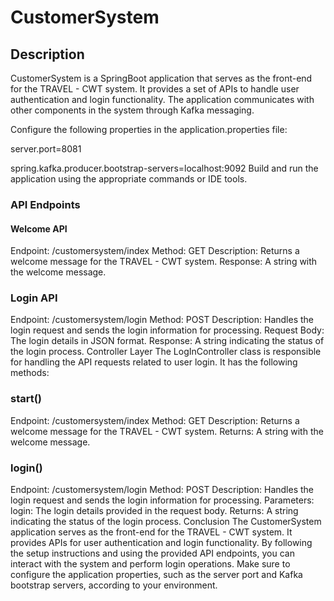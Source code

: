 # CustomerSystem

## Description

CustomerSystem is a SpringBoot application that serves as the front-end for the TRAVEL - CWT system. It provides a set of APIs to handle user authentication and login functionality. The application communicates with other components in the system through Kafka messaging.

Configure the following properties in the application.properties file:

server.port=8081

spring.kafka.producer.bootstrap-servers=localhost:9092
Build and run the application using the appropriate commands or IDE tools.

### API Endpoints

#### Welcome API

Endpoint: /customersystem/index
Method: GET
Description: Returns a welcome message for the TRAVEL - CWT system.
Response: A string with the welcome message.

### Login API

Endpoint: /customersystem/login
Method: POST
Description: Handles the login request and sends the login information for processing.
Request Body: The login details in JSON format.
Response: A string indicating the status of the login process.
Controller Layer
The LogInController class is responsible for handling the API requests related to user login. It has the following methods:

### start()

Endpoint: /customersystem/index
Method: GET
Description: Returns a welcome message for the TRAVEL - CWT system.
Returns: A string with the welcome message.

### login()

Endpoint: /customersystem/login
Method: POST
Description: Handles the login request and sends the login information for processing.
Parameters:
login: The login details provided in the request body.
Returns: A string indicating the status of the login process.
Conclusion
The CustomerSystem application serves as the front-end for the TRAVEL - CWT system. It provides APIs for user authentication and login functionality. By following the setup instructions and using the provided API endpoints, you can interact with the system and perform login operations. Make sure to configure the application properties, such as the server port and Kafka bootstrap servers, according to your environment.